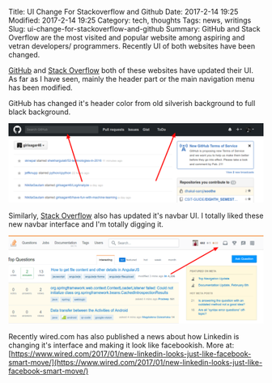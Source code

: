 Title: UI Change For Stackoverflow and Github
Date: 2017-2-14 19:25
Modified: 2017-2-14 19:25
Category: tech, thoughts
Tags: news, writings
Slug: ui-change-for-stackoverflow-and-github
Summary: GitHub and Stack Overflow are the most visited and popular website among aspiring and vetran developers/ programmers. Recently UI of both websites have been changed.


[GitHub] and [Stack Overflow] both of these websites have updated their UI. As far as I have seen, mainly the header part or the main navigation menu has been modified.

GitHub has changed it's header color from old silverish background to full black background. 

![Github](images/GitHub.png)


Similarly, [Stack Overflow] also has updated it's navbar UI. I totally liked these new navbar interface and I'm totally digging it.

![Stack Overflow](images/Stack_Overflow.png)

Recently wired.com has also published a news about how Linkedin is changing it's interface and making it look like facebookish.
More at: [https://www.wired.com/2017/01/new-linkedin-looks-just-like-facebook-smart-move/](https://www.wired.com/2017/01/new-linkedin-looks-just-like-facebook-smart-move/)

[Stack Overflow]: <http://stackoverflow.com/>
[GitHub]: <https://github.com>